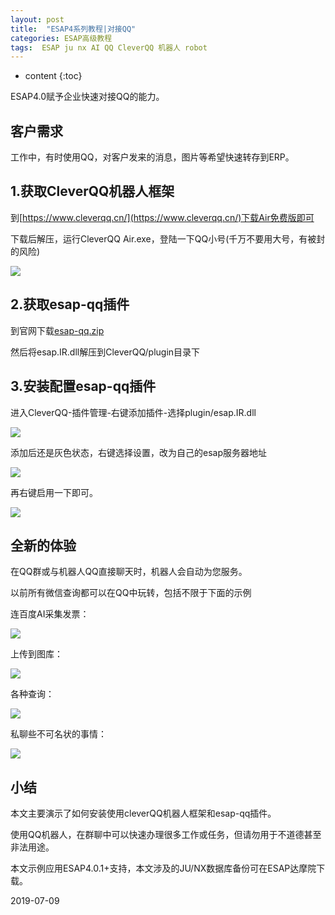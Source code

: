 ```yaml
---
layout: post
title:  "ESAP4系列教程|对接QQ"
categories: ESAP高级教程
tags:  ESAP ju nx AI QQ CleverQQ 机器人 robot
---
```


* content
{:toc}

ESAP4.0赋予企业快速对接QQ的能力。

## 客户需求

工作中，有时使用QQ，对客户发来的消息，图片等希望快速转存到ERP。

## 1.获取CleverQQ机器人框架

到[https://www.cleverqq.cn/](https://www.cleverqq.cn/)下载Air免费版即可

下载后解压，运行CleverQQ Air.exe，登陆一下QQ小号(千万不要用大号，有被封的风险)

![](/img/esap4a3-1.png)

## 2.获取esap-qq插件

到官网下载[esap-qq.zip](http://esap.vip/build/esap-qq.zip)

然后将esap.IR.dll解压到CleverQQ/plugin目录下

## 3.安装配置esap-qq插件

进入CleverQQ-插件管理-右键添加插件-选择plugin/esap.IR.dll

![](/img/esap4a3-2.png)

添加后还是灰色状态，右键选择设置，改为自己的esap服务器地址

![](/img/esap4a3-3.png)

再右键启用一下即可。

![](/img/esap4a3-4.png)

## 全新的体验

在QQ群或与机器人QQ直接聊天时，机器人会自动为您服务。

以前所有微信查询都可以在QQ中玩转，包括不限于下面的示例

连百度AI采集发票：

![](/img/esap4a3-5.png)

上传到图库：

![](/img/esap4a3-6.png)

各种查询：

![](/img/esap4a3-7.png)

私聊些不可名状的事情：

![](/img/esap4a3-8.png)

## 小结
本文主要演示了如何安装使用cleverQQ机器人框架和esap-qq插件。

使用QQ机器人，在群聊中可以快速办理很多工作或任务，但请勿用于不道德甚至非法用途。

本文示例应用ESAP4.0.1+支持，本文涉及的JU/NX数据库备份可在ESAP达摩院下载。

2019-07-09